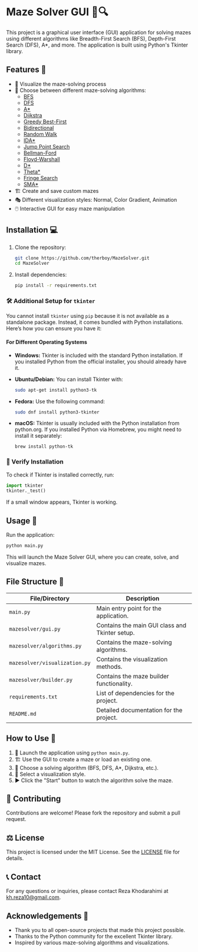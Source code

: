 # Maze Solver GUI 🧩🔍

This project is a graphical user interface (GUI) application for solving mazes using different algorithms like Breadth-First Search (BFS), Depth-First Search (DFS), A*, and more. The application is built using Python's Tkinter library.

## Features 🌟

- 🎨 Visualize the maze-solving process
- 🔀 Choose between different maze-solving algorithms:
  - [BFS](https://www.geeksforgeeks.org/breadth-first-search-or-bfs-for-a-graph/)
  - [DFS](https://www.geeksforgeeks.org/depth-first-search-or-dfs-for-a-graph/)
  - [A*](https://www.geeksforgeeks.org/a-search-algorithm/)
  - [Dijkstra](https://www.geeksforgeeks.org/dijkstras-shortest-path-algorithm-greedy-algo-7/)
  - [Greedy Best-First](https://www.geeksforgeeks.org/greedy-best-first-search-gbfs/)
  - [Bidirectional](https://www.geeksforgeeks.org/bidirectional-search/)
  - [Random Walk](https://www.geeksforgeeks.org/random-walk-implementation-python/)
  - [IDA*](https://www.geeksforgeeks.org/ida-star-algorithm/)
  - [Jump Point Search](https://www.geeksforgeeks.org/jump-point-search-algorithm-in-game-development/)
  - [Bellman-Ford](https://www.geeksforgeeks.org/bellman-ford-algorithm-dp-23/)
  - [Floyd-Warshall](https://www.geeksforgeeks.org/floyd-warshall-algorithm-dp-16/)
  - [D*](https://www.geeksforgeeks.org/d-star-algorithm-the-parent-algorithm-of-d-star-lite/)
  - [Theta*](https://www.geeksforgeeks.org/theta-algorithm-in-ai/)
  - [Fringe Search](https://www.geeksforgeeks.org/fringe-search-algorithm/)
  - [SMA*](https://www.geeksforgeeks.org/simplified-memory-bounded-a-algorithm-sma/)
- 🏗️ Create and save custom mazes
- 🎭 Different visualization styles: Normal, Color Gradient, Animation
- 🖱️ Interactive GUI for easy maze manipulation

## Installation 💻

1. Clone the repository:
   ```bash
   git clone https://github.com/therboy/MazeSolver.git
   cd MazeSolver
   ```

2. Install dependencies:
   ```bash
   pip install -r requirements.txt
   ```

### 🛠️ Additional Setup for `tkinter`

You cannot install `tkinter` using `pip` because it is not available as a standalone package. Instead, it comes bundled with Python installations. Here’s how you can ensure you have it:

#### For Different Operating Systems

- **Windows:**
  Tkinter is included with the standard Python installation. If you installed Python from the official installer, you should already have it.

- **Ubuntu/Debian:**
  You can install Tkinter with:
  ```bash
  sudo apt-get install python3-tk
  ```

- **Fedora:**
  Use the following command:
  ```bash
  sudo dnf install python3-tkinter
  ```

- **macOS:**
  Tkinter is usually included with the Python installation from python.org. If you installed Python via Homebrew, you might need to install it separately:
  ```bash
  brew install python-tk
  ```

### 🧪 Verify Installation

To check if Tkinter is installed correctly, run:

```python
import tkinter
tkinter._test()
```

If a small window appears, Tkinter is working.

## Usage 🚀

Run the application:
```bash
python main.py
```

This will launch the Maze Solver GUI, where you can create, solve, and visualize mazes.

## File Structure 📁

| File/Directory             | Description                                        |
|----------------------------|----------------------------------------------------|
| `main.py`                  | Main entry point for the application.              |
| `mazesolver/gui.py`        | Contains the main GUI class and Tkinter setup.     |
| `mazesolver/algorithms.py` | Contains the maze-solving algorithms.              |
| `mazesolver/visualization.py` | Contains the visualization methods.            |
| `mazesolver/builder.py`    | Contains the maze builder functionality.           |
| `requirements.txt`         | List of dependencies for the project.              |
| `README.md`                | Detailed documentation for the project.            |

## How to Use 📝

1. 🚀 Launch the application using `python main.py`.
2. 🏗️ Use the GUI to create a maze or load an existing one.
3. 🧠 Choose a solving algorithm (BFS, DFS, A*, Dijkstra, etc.).
4. 🎨 Select a visualization style.
5. ▶️ Click the "Start" button to watch the algorithm solve the maze.

## 🤝 Contributing

Contributions are welcome! Please fork the repository and submit a pull request.

## ⚖️ License

This project is licensed under the MIT License. See the [LICENSE](LICENSE) file for details.

## 📞 Contact

For any questions or inquiries, please contact Reza Khodarahimi at kh.reza10@gmail.com.

## Acknowledgements 🙏
- Thank you to all open-source projects that made this project possible.
- Thanks to the Python community for the excellent Tkinter library.
- Inspired by various maze-solving algorithms and visualizations.
